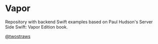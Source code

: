 # Vapor
Repository with backend Swift examples based on Paul Hudson's Server Side Swift: Vapor Edition book. 

[@twostraws](https://github.com/twostraws)
